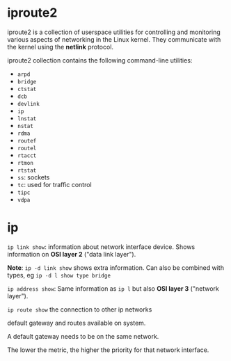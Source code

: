 # iproute2

iproute2 is a collection of userspace utilities for controlling and monitoring various aspects of networking in the Linux kernel. They communicate with the kernel using the **netlink** protocol.

iproute2 collection contains the following command-line utilities:

- `arpd`
- `bridge`
- `ctstat`
- `dcb`
- `devlink`
- `ip`
- `lnstat`
- `nstat`
- `rdma`
- `routef`
- `routel`
- `rtacct`
- `rtmon`
- `rtstat`
- `ss`: sockets
- `tc`: used for traffic control
- `tipc`
- `vdpa`

# ip

`ip link show`: information about network interface device. Shows information on **OSI layer 2** ("data link layer").

**Note**: `ip -d link show` shows extra information. Can also be combined with types, eg `ip -d l show type bridge`

`ip address show`: Same information as `ip l` but also **OSI layer 3** ("network layer").

`ip route show` the connection to other ip networks

default gateway and routes available on system.

A default gateway needs to be on the same network.

The lower the metric, the higher the priority for that network interface.
